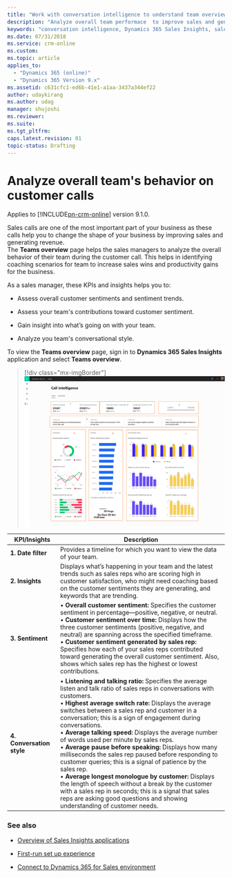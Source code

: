 ```yaml
---
title: "Work with conversation intelligence to understand team overview feature for Dynamics 365 Sales Insights | MicrosoftDocs"
description: "Analyze overall team performace  to improve sales and generate revenue"
keywords: "conversation intelligence, Dynamics 365 Sales Insights, sales insights, Sales AI"
ms.date: 07/31/2018
ms.service: crm-online
ms.custom: 
ms.topic: article
applies_to:
  - "Dynamics 365 (online)"
  - "Dynamics 365 Version 9.x"
ms.assetid: c631cfc1-ed6b-41e1-a1aa-3437a344ef22
author: udaykirang
ms.author: udag
manager: shujoshi
ms.reviewer: 
ms.suite: 
ms.tgt_pltfrm: 
caps.latest.revision: 01
topic-status: Drafting
---
```


# Analyze overall team's behavior on customer calls

Applies to [!INCLUDE[pn-crm-online](../includes/pn-crm-online.md)] version 9.1.0.

Sales calls are one of the most important part of your business as these calls help you to change the shape of your business by improving sales and generating revenue.  
The **Teams overview** page helps the sales managers to analyze the overall behavior of their team during the customer call. This helps in identifying coaching scenarios for team to increase sales wins and productivity gains for the business.

As a sales manager, these KPIs and insights helps you to: 

- Assess overall customer sentiments and sentiment trends.
  
- Assess your team's contributions toward customer sentiment.

- Gain insight into what’s going on with your team.

- Analyze you team's conversational style.

To view the **Teams overview** page, sign in to  **Dynamics 365 Sales Insights** application and select **Teams overview**. 

> [!div class="mx-imgBorder"]
> ![Call intelligence teams view](media/callintelligence-teams.png "Call intelligence teams view")

|KPI/Insights|Description|
|------------|-----------|
|**1. Date filter**|Provides a timeline for which you want to view the data of your team.|
|**2. Insights**|Displays what’s happening in your team and the latest trends such as sales reps who are scoring high in customer satisfaction, who might need coaching based on the customer sentiments they are generating, and keywords that are trending.|
|**3. Sentiment**|• **Overall customer sentiment:** Specifies the customer sentiment in percentage—positive, negative, or neutral.<br>•	**Customer sentiment over time:** Displays how the three customer sentiments (positive, negative, and neutral) are spanning across the specified timeframe.<br> •	**Customer sentiment generated by sales rep:** Specifies how each of your sales reps contributed toward generating the overall customer sentiment. Also, shows which sales rep has the highest or lowest contributions.|
|**4. Conversation style**|• **Listening and talking ratio:** Specifies the average listen and talk ratio of sales reps in conversations with customers.<br> •	**Highest average switch rate:** Displays the average switches between a sales rep and customer in a conversation; this is a sign of engagement during conversations.<br>•	**Average talking speed:** Displays the average number of words used per minute by sales reps.<br>•	**Average pause before speaking:** Displays how many milliseconds the sales rep paused before responding to customer queries; this is a signal of patience by the sales rep.<br>•	**Average longest monologue by customer:** Displays the length of speech without a break by the customer with a sales rep in seconds; this is a signal that sales reps are asking good questions and showing understanding of customer needs.|


### See also

- [Overview of Sales Insights applications](dynamics365-sales-insights-app.md)

- [First-run set up experience](fre-setup-sales-insight-app.md)

- [Connect to Dynamics 365 for Sales environment](connect-dynamics365-sales-environment.md)